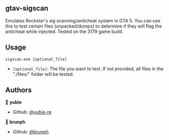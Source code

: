 ## gtav-sigscan

Emulates Rockstar's sig scanning/anticheat system in GTA 5. You can use this to test certain files (unpacked/dumps) to determine if they will flag the anticheat while injected.
Tested on the 3179 game build.
## Usage
``sigscan.exe [optional_file]``
- `[optional_file]`: The file you want to test. If not provided, all files in the "./files/" folder will be tested.

## Authors

👤 **yubie**

* Github: [@yubie-re](https://github.com/yubie-re)

👤 **brunph**

* Github: [@brunph](https://github.com/brunph)